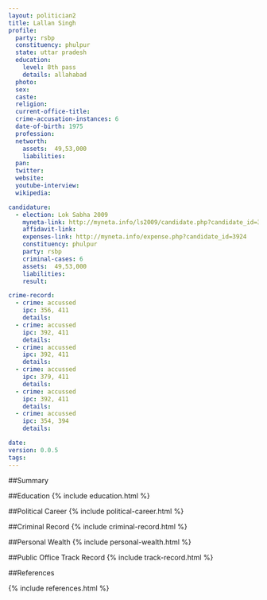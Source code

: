 ```yaml
---
layout: politician2
title: Lallan Singh
profile: 
  party: rsbp
  constituency: phulpur
  state: uttar pradesh
  education: 
    level: 8th pass
    details: allahabad
  photo: 
  sex: 
  caste: 
  religion: 
  current-office-title: 
  crime-accusation-instances: 6
  date-of-birth: 1975
  profession: 
  networth: 
    assets:  49,53,000
    liabilities: 
  pan: 
  twitter: 
  website: 
  youtube-interview: 
  wikipedia: 

candidature: 
  - election: Lok Sabha 2009
    myneta-link: http://myneta.info/ls2009/candidate.php?candidate_id=3924
    affidavit-link: 
    expenses-link: http://myneta.info/expense.php?candidate_id=3924
    constituency: phulpur 
    party: rsbp
    criminal-cases: 6
    assets:  49,53,000
    liabilities: 
    result:  

crime-record: 
  - crime: accussed
    ipc: 356, 411
    details:    
  - crime: accussed
    ipc: 392, 411
    details:    
  - crime: accussed
    ipc: 392, 411
    details:    
  - crime: accussed
    ipc: 379, 411
    details:    
  - crime: accussed
    ipc: 392, 411
    details:    
  - crime: accussed
    ipc: 354, 394
    details:    

date: 
version: 0.0.5
tags: 
---
```

##Summary


##Education
{% include education.html %}


##Political Career
{% include political-career.html %}


##Criminal Record
{% include criminal-record.html %}


##Personal Wealth
{% include personal-wealth.html %}


##Public Office Track Record
{% include track-record.html %}


##References


{% include references.html %}